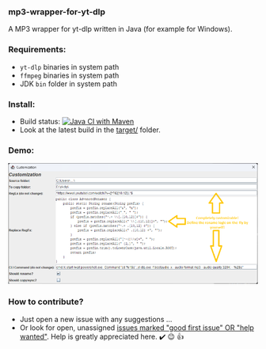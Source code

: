 ### mp3-wrapper-for-yt-dlp

A MP3 wrapper for yt-dlp written in Java (for example for Windows).

### Requirements:

- `yt-dlp` binaries in system path
- `ffmpeg` binaries in system path
- JDK `bin` folder in system path

### Install:

- Build status: [![Java CI with Maven](https://github.com/tgrothe/mp3-wrapper-for-yt-dlp/actions/workflows/maven.yml/badge.svg)](https://github.com/tgrothe/mp3-wrapper-for-yt-dlp/actions/workflows/maven.yml)
- Look at the latest build in the [target/](target) folder.

### Demo:

![Screenshot](Screenshot%202023-02-27%20184945.png)

### How to contribute?

- Just open a new issue with any suggestions ...
- Or look for open, unassigned [issues marked "good first issue" OR "help wanted"](https://github.com/tgrothe/mp3-wrapper-for-yt-dlp/issues?q=is%3Aissue+is%3Aopen+no%3Aassignee+-linked%3Apr+label%3A%22good+first+issue%22%2C%22help+wanted%22). Help is greatly appreciated here. :heavy_check_mark: :wink: :+1:
